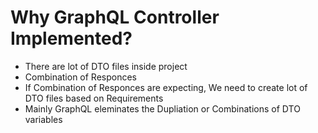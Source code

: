 # Why GraphQL Controller Implemented?

* There are lot of DTO files inside project
* Combination of Responces
* If Combination of Responces are expecting, We need to create lot of DTO files based on Requirements
* Mainly GraphQL eleminates the Dupliation or Combinations of DTO variables
